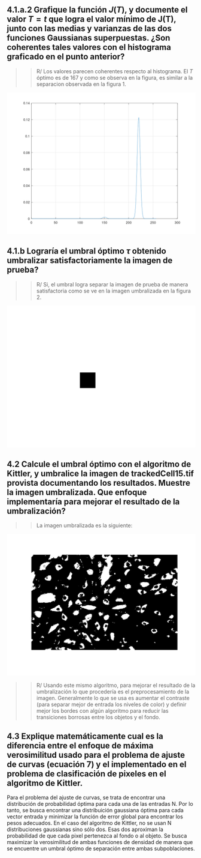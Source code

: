 ## 4.1.a.2 Grafique la función $J(T)$, y documente el valor $T=t$ que logra el valor mínimo de J(T), junto con las medias y varianzas de las dos funciones Gaussianas superpuestas. **¿Son coherentes tales valores con el histograma graficado en el punto anterior?**
>> R/ Los valores parecen coherentes respecto al histograma. El $T$ óptimo es de 167 y como se observa en la figura, es similar a la separacion observada en la figura 1. 

![figure1](./tex/figure1.png)

## 4.1.b Lograría el umbral óptimo $τ$ obtenido umbralizar satisfactoriamente la imagen de prueba? 
>> R/ Si, el umbral logra separar la imagen de prueba de manera satisfactoria como se ve en la imagen umbralizada en la figura 2. 

![figure2](./tex/figure2.png)

## 4.2 Calcule el umbral óptimo con el algoritmo de Kittler, y umbralice la imagen de trackedCell15.tif provista documentando los resultados. Muestre la imagen umbralizada. Que enfoque implementaría para mejorar el resultado de la umbralización?

>> La imagen umbralizada es la siguiente:

![figure2](./tex/figure4.png)

>> R/ Usando este mismo algoritmo, para mejorar el resultado de la umbralización lo que procedería es el preprocesamiento de la imagen. Generalmente lo que se usa es aumentar el contraste (para separar mejor de entrada los niveles de color) y definir mejor los bordes con algún algoritmo para reducir las transiciones borrosas entre los objetos y el fondo.

## 4.3 Explique matemáticamente cual es la diferencia entre el enfoque de máxima verosimilitud usado para el problema de ajuste de curvas (ecuación 7) y el implementado en el problema de clasificación de pixeles en el algoritmo de Kittler.


Para el problema del ajuste de curvas, se trata de encontrar una distribución de probabilidad óptima para cada una de las entradas N. Por lo tanto, se busca encontrar una distribuición gaussiana óptima para cada vector entrada y minimizar la función de error global para encontrar los pesos adecuados.
En el caso del algoritmo de Kittler, no se usan N distribuciones gaussianas sino sólo dos. Esas dos aproximan la probabilidad de que cada pixel pertenezca al fondo o al objeto. Se busca maximizar la verosimilitud de ambas funciones de densidad de manera que se encuentre un umbral óptimo de separación entre ambas subpoblaciones.


   



  
